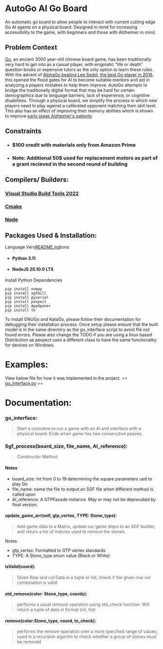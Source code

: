 # AutoGo AI Go Board

An automatic go board to allow people to interact with current cutting edge Go AI agents on a physical board.
Designed in mind for increasing accessibility to the game, with beginners and those with Alzheimer in mind. 

## Problem Context

[Go](https://en.wikipedia.org/wiki/Go_(game)), 
an ancient 3000 year-old chinese board game, has been traditionally very hard to get into as a 
casual player, with enigmatic "life or death" question books or expensive tutors as the only 
option to learn these rules. 
With the advent of [AlphaGo beating Lee Sedol, the best Go player in 2016](https://en.wikipedia.org/wiki/AlphaGo_versus_Lee_Sedol), 
this opened the flood gates for AI to become suitable mentors and aid in analyzing a players mistakes to help them improve. 
AutoGo attempts to bridge the traditionally digital format that may be hard for certain demographics due to language barriers, 
lack of experience, or cognitive disabilities. 
Through a physical board, we simplify the process in which new players need to play against a calibrated opponent matching their skill level. 
This also has an effect of improving their memory abilities which is shown to improve [early stage Alzheimer's patients](https://www.apa.org/news/press/releases/2002/10/memory-training)


## Constraints

- ### $100 credit with materials only from Amazon Prime
- ### Note: Additional 50$ used for replacement motors as part of a grant recieved in the second round of building

## Compilers/ Builders:

### [Visual Studio Build Tools 2022](https://visualstudio.microsoft.com/downloads/)

### [Cmake](https://cmake.org/)

### [Node](https://nodejs.org/en)

## Packages Used & Installation:
Language Vers[README.md](README.md)ions:
- #### Python 3.11
- #### NodeJS 20.10.0 LTS

Install Python Dependencies
````commandline
pip install numpy
pip install sgfmill
pip install pyserial
pip install pexpect
pip install AppOpener
pip install tk
````
To install GNUGo and KataGo, please follow their documentation for debugging their installation process. Once setup please ensure that the built model is in the same directory as the go_interface script to avoid file not found errors.
Please also change the TODO if you are using a linux based Distribution as pexpect uses a different class to have the same functionality for devices on Windows.

# Examples:

View below file for how it was implemented in the project. == [go_interface.py](https://github.com/sean-lai-sh/AutoGo/blob/main/go_interface.py) ==


# Documentation:

### go_interface:

>Start a coroutine to run a game with an AI and interface with a physical board.
Ends when game has two consecutive passes.


### Sgf_process(board_size, file_name, AI_reference):

>Constructor Method

#### Notes

- board_size: Int from 0 to 19 determining the square parameters ued to play Go
- file_name: name the file to output an SGF file when different method is called upon
- AI_reference: A GTPFacade instance. May or may not be deprecated by final version.

#### update_game_arr(self, gtp_vertex, TYPE: Stone_type):

> Add game data to a Matrix, update our game steps to an SGF builder, and return a list of indicies used to remove the stones.

Notes
- gtp_vertex: Formatted to GTP vertex standards
- TYPE: A Stone_type enum value (Black or White)

#### isValid(coord):

> Given Row and col Data in a tuple or list, check if the given row col combination is valid.

#### std_remove(color: Stone_type, coords):

> performs a usual removal operation using std_check function. Will return a tuple of data in format (int, list)

#### remove(color:Stone_type, coord, to_check):

> performs the remove operation over a more specified range of values, used in a recursion algoritm to check whether a group of stones must be removed


